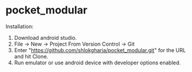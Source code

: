 # pocket_modular

Installation:

1. Download android studio.
2. File -> New -> Project From Version Control -> Git
3. Enter "https://github.com/shlokgharia/pocket_modular.git" for the URL and hit Clone.
4. Run emulator or use android device with developer options enabled.
